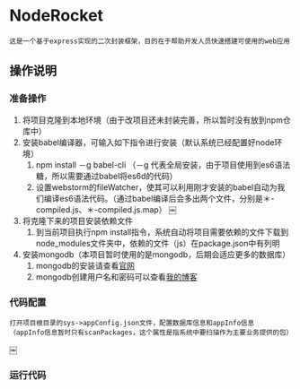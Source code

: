 # NodeRocket
    这是一个基于express实现的二次封装框架，目的在于帮助开发人员快速搭建可使用的web应用
## 操作说明
### 准备操作
1. 将项目克隆到本地环境（由于改项目还未封装完善，所以暂时没有放到npm仓库中）
2. 安装babel编译器，可输入如下指令进行安装（默认系统已经配置好node环境）
    1. npm install －g babel-cli （－g 代表全局安装，由于项目使用到es6语法糖，所以需要通过babel将es6d的代码） 
    2. 设置webstorm的fileWatcher，使其可以利用刚才安装的babel自动为我们编译es6语法代码。（通过babel编译后会多出两个文件，分别是＊-compiled.js、＊-compiled.js.map）
        ￼
3. 将克隆下来的项目安装依赖文件
    1. 到当前项目执行npm install指令，系统自动将项目需要依赖的文件下载到node_modules文件夹中，依赖的文件（js）在package.json中有列明 
4. 安装mongodb（本项目暂时使用的是mongodb，后期会适应更多的数据库）
    1. mongodb的安装请查看[官网](https://www.mongodb.com/download-center#community)
    2. mongodb创建用户名和密码可以查看[我的博客](http://www.jianshu.com/p/56675b38660e)
    
### 代码配置
    打开项目根目录的sys->appConfig.json文件，配置数据库信息和appInfo信息
    （appInfo信息暂时只有scanPackages，这个属性是指系统中要扫描作为主要业务提供的包）
￼
### 运行代码
